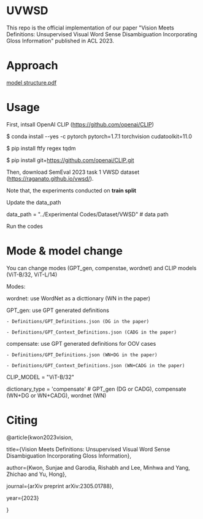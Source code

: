 # UVWSD
This repo is the official implementation of our paper "Vision Meets Definitions: Unsupervised Visual Word Sense Disambiguation Incorporating Gloss Information" published in ACL 2023.

# Approach
[model structure.pdf](https://github.com/soon91jae/UVWSD/files/11585432/model.structure.pdf)

# Usage
First, intsall OpenAI CLIP (https://github.com/openai/CLIP)

$ conda install --yes -c pytorch pytorch=1.7.1 torchvision cudatoolkit=11.0

$ pip install ftfy regex tqdm

$ pip install git+https://github.com/openai/CLIP.git

Then, download SemEval 2023 task 1 VWSD dataset (https://raganato.github.io/vwsd/).

Note that, the experiments conducted on **train split**

Update the data_path 

data_path = "../Experimental Codes/Dataset/VWSD" # data path

Run the codes

# Mode & model change
You can change modes (GPT_gen, compenstae, wordnet) and CLIP models (ViT-B/32, ViT-L/14)

Modes: 

  wordnet: use WordNet as a dicttionary (WN in the paper)
  
  GPT_gen: use GPT generated definitions
  
    - Definitions/GPT_Definitions.json (DG in the paper)
    
    - Definitions/GPT_Context_Definitions.json (CADG in the paper)
    
  compensate: use GPT generated definitions for OOV cases 
  
    - Definitions/GPT_Definitions.json (WN+DG in the paper)
    
    - Definitions/GPT_Context_Definitions.json (WN+CADG in the paper)
    
CLIP_MODEL = "ViT-B/32"

dictionary_type = 'compensate' # GPT_gen (DG or CADG), compensate (WN+DG or WN+CADG), wordnet (WN)


# Citing
@article{kwon2023vision,

  title={Vision Meets Definitions: Unsupervised Visual Word Sense Disambiguation Incorporating Gloss Information},
  
  author={Kwon, Sunjae and Garodia, Rishabh and Lee, Minhwa and Yang, Zhichao and Yu, Hong},
  
  journal={arXiv preprint arXiv:2305.01788},
  
  year={2023}
  
}


